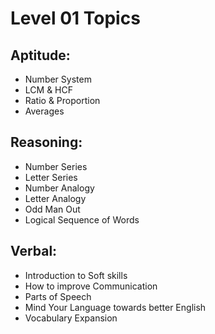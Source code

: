 # Level 01 Topics

## Aptitude:
- Number System
- LCM & HCF
- Ratio & Proportion
- Averages

## Reasoning:
- Number Series
- Letter Series
- Number Analogy
- Letter Analogy
- Odd Man Out
- Logical Sequence of Words

## Verbal:
- Introduction to Soft skills
- How to improve Communication
- Parts of Speech
- Mind Your Language towards better English
- Vocabulary Expansion
